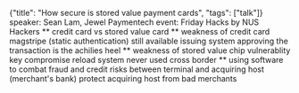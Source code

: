 {"title": "How secure is stored value payment cards", "tags": ["talk"]}
speaker: Sean Lam, Jewel Paymentech
event: Friday Hacks by NUS Hackers
** credit card vs stored value card
** weakness of credit card
magstripe (static authentication) still available
issuing system approving the transaction is the achilies heel
** weakness of stored value
chip vulnerablity
key compromise
reload system
never used cross border
** using software to combat fraud and credit risks
between terminal and acquiring host (merchant's bank)
protect acquiring host from bad merchants
